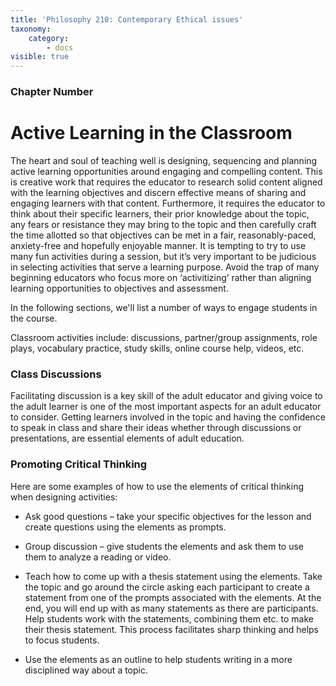 ```yaml
---
title: 'Philosophy 210: Contemporary Ethical issues'
taxonomy:
    category:
        - docs
visible: true
---
```


### Chapter Number

# Active Learning in the Classroom

The heart and soul of teaching well is designing, sequencing and planning active learning opportunities around engaging and compelling content. This is creative work that requires the educator to research solid content aligned with the learning objectives and discern effective means of sharing and engaging learners with that content. Furthermore, it requires the educator to think about their specific learners, their prior knowledge about the topic, any fears or resistance they may bring to the topic and then carefully craft the time allotted so that objectives can be met in a fair, reasonably-paced, anxiety-free and hopefully enjoyable manner. It is tempting to try to use many fun activities during a session, but it’s very important to be judicious in selecting activities that serve a learning purpose. Avoid the trap of many beginning educators who focus more on ‘activitizing’ rather than aligning learning opportunities to objectives and assessment.

In the following sections, we'll list a number of ways to engage students in the course.  

Classroom activities include: discussions, partner/group assignments, role plays, vocabulary practice, study skills, online course help, videos, etc.

### Class Discussions
Facilitating discussion is a key skill of the adult educator and giving voice to the adult learner is one of the most important aspects for an adult educator to consider. Getting learners involved in the topic and having the confidence to speak in class and share their ideas whether through discussions or presentations, are essential elements of adult education.

### Promoting Critical Thinking
Here are some examples of how to use the elements of critical thinking when designing activities:

  - Ask good questions – take your specific objectives for the lesson and create questions using the elements as prompts.

  - Group discussion – give students the elements and ask them to use them to analyze a reading or video.

  - Teach how to come up with a thesis statement using the elements. Take the topic and go around the circle asking each participant to create a statement from one of the prompts associated with the elements. At the end, you will end up with as many statements as there are participants. Help students work with the statements, combining them etc. to make their thesis statement. This process facilitates sharp thinking and helps to focus students.

  - Use the elements as an outline to help students writing in a more disciplined way about a topic.
